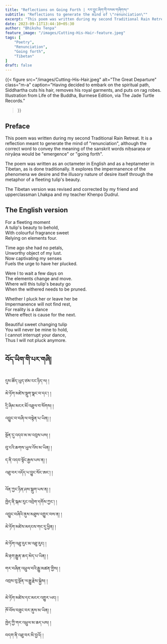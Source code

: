 ```yaml
---
title: "Reflections on Going Forth | རབ་བྱུང་ཞིག་གི་བསམ་གཞིགས།"
subtitle: "Reflections to generate the mind of \"renunciation\""
excerpt: "This poem was written during my second Traditional Rain Retreat. It is a reflection to generate the mind of \"renunciation\", although the correct word would be emergence or going forth. It explores..."
date: 2023-09-11T13:44:10+05:30
author: "Bhikshu Tenpa"
feature_image: "/images/Cutting-His-Hair-feature.jpeg"
tags: [
    "Poetry",
    "Renunciation",
    "Going forth",
    "Tibetan"
]
draft: false
---
```


{{< figure 
    src="/images/Cutting-His-Hair.jpeg" 
    alt="The Great Departure" 
    class="m-a"
    caption="Having decided to embark on the spiritual path, Siddhartha cuts his hair, removes his royal garments, and puts on rag robes. Illustration from Life of the Buddha, Burmese Edition, via The Jade Turtle Records."
>}}

## Preface

This poem was written during my second Traditional Rain Retreat. It is a reflection meant to generate the mind of "renunciation", although the correct word to convey the meaning of the sanskrit words niḥsaraṇa or niryāṇa would be "emergence" or "going forth". 

The poem was written as an octameter in English and as a heptameter in Tibetan, as is done traditionally. It explores the impermanence of the phenomena we desire and the illusory nature of desire itself through the metaphor of a fleeting tulip's beauty.

The Tibetan version was revised and corrected by my friend and upperclassman Lhakpa and my teacher Khenpo Dudrul.

## The English version

For a fleeting moment  
A tulip's beauty to behold,  
With colourful fragrance sweet  
Relying on elements four.

Time ago she had no petals,  
Unworthy object of my lust.  
Now captivating my senses  
Fuels the urge to have her plucked.

Were I to wait a few days on  
The elements change and move.  
Where will this tulip's beauty go  
When the withered needs to be pruned.

Whether I pluck her or leave her be  
Impermanence will not find rest,  
For reality is a dance  
Where effect is cause for the next.

Beautiful sweet changing tulip  
You will never be mine to hold,  
I cannot interrupt your dance,  
Thus I will not pluck anymore.

## བོད་ཡིག་གི་པར་གཞི།

དུས་ཚོད་ཡུད་ཙམ་ངང་ཉིད་ལ། །  
མེ་ཏོག་མཛེས་སྡུག་སྣང་བ་དང་། །  
དྲི་ཞིམ་མངར་མོ་འཐུལ་བ་སོགས། །  
འབྱུང་བ་བཞི་ལ་བསྟེན་པ་ཡིན། །

སྔོན་དུ་འདབ་མ་མ་འབུས་པས། །  
བུ་ངའི་ཆགས་ཡུལ་འོས་མ་ཡིན། །  
ད་ནི་འདབ་སྟོང་རྒྱས་པས་ན། །  
འཐུ་བར་འདོད་པ་བྱུང་སོང་ཨང་། །

འོན་ཀྱང་ཉིན་ཤས་སྒུག་པས་ན། །  
ཁྱེད་ནི་སྐམ་རུང་འབྲེག་དགོས་ཀྱང་། །  
འབྱུང་བཞིའི་ནུས་མཐུས་འགྱུར་བས་ན། །  
མེ་ཏོག་མཛེས་མདངས་གང་དུ་ཕྱིན། །

མེ་ཏོག་འཐུ་རུང་མ་འཐུ་རུང། །  
མི་རྟག་རྒྱུན་ཆད་མེད་པ་ཡིན། །  
གར་བཞིན་འཕྲུལ་བའི་རྒྱུ་མཚན་གྱིས། །  
འབྲས་བུ་སྔོན་ལ་རྒྱུ་རྗེས་སྐྱེས། །

མེ་ཏོག་མཛེས་དང་མངར་འགྱུར་ཡང། །  
ཁོ་བོས་བཟུང་བར་ནུས་མ་ཡིན། །  
ཁྱེད་ཀྱི་གར་འཕྲུལ་མ་ཆད་པས། །  
བདག་ནི་འཐུ་བར་མི་བྱའོ། །
